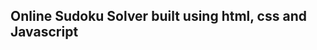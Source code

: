 <H2>Online Sudoku Solver built using html, css and Javascript</H2>
<a href="https://jingjieong.github.io/Projects/main.html"></a>


